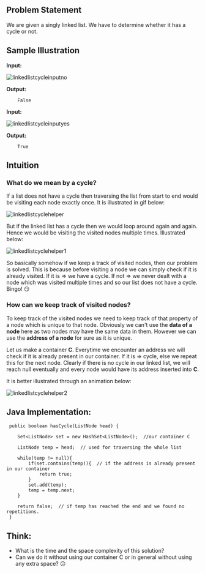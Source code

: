 ## Problem Statement

We are given a singly linked list. We have to determine whether it has a cycle or not.

## Sample Illustration

__Input:__

![linkedlistcycleinputno](https://user-images.githubusercontent.com/22399995/37087100-51d48b32-221f-11e8-841f-d53864e10e70.jpg)

__Output:__ 
  
        False 


__Input:__ 

![linkedlistcycleinputyes](https://user-images.githubusercontent.com/22399995/37087122-6491b524-221f-11e8-9629-77ea555cde77.jpg)

__Output:__ 
  
        True
        
## Intuition

### What do we mean by a cycle?

If a list does not have a cycle then traversing the list from start to end would be visiting each node exactly once. It is illustrated in gif below:

![linkedlistcyclehelper](https://user-images.githubusercontent.com/22399995/37089070-6295b18e-2225-11e8-8344-117beee31873.gif)

But if the linked list has a cycle then we would loop around again and again. Hence we would be visiting the visited nodes multiple times. Illustrated below:

![linkedlistcyclehelper1](https://user-images.githubusercontent.com/22399995/37090290-c3cdbd08-2229-11e8-82ba-dea3ec0502b9.gif)

So basically somehow if we keep a track of visited nodes, then our problem is solved. This is because before visiting a node we can simply check if it is already visited. If it is => we have a cycle. If not => we never dealt with a node which was visited multiple times and so our list does not have a cycle. Bingo! :smirk:

### How can we keep track of visited nodes?
To keep track of the visited nodes we need to keep track of that property of a node which is unique to that node. Obviously we can't use the __data of a node__ here as two nodes may have the same data in them. However we can use the __address of a node__ for sure as it is unique.

Let us make a container __C__. Everytime we encounter an address we will check if it is already present in our container. If it is => cycle, else we repeat this for the next node. Clearly if there is no cycle in our linked list, we will reach null eventually and every node would have its address inserted into __C__.

It is better illustrated through an animation below:

![linkedlistcyclehelper2](https://user-images.githubusercontent.com/22399995/37115970-c346cb06-2272-11e8-806a-7afc33765382.gif)

## Java Implementation:


     public boolean hasCycle(ListNode head) {
     
        Set<ListNode> set = new HashSet<ListNode>();  //our container C
        
        ListNode temp = head;  // used for traversing the whole list
        
        while(temp != null){
            if(set.contains(temp)){  // if the address is already present in our container
                return true;
            }
            set.add(temp);
            temp = temp.next;
        }
        
        return false;  // if temp has reached the end and we found no repetitions.
     }

## Think: 
* What is the time and the space complexity of this solution?
* Can we do it without using our container C or in general without using any extra space? :confused:







 
